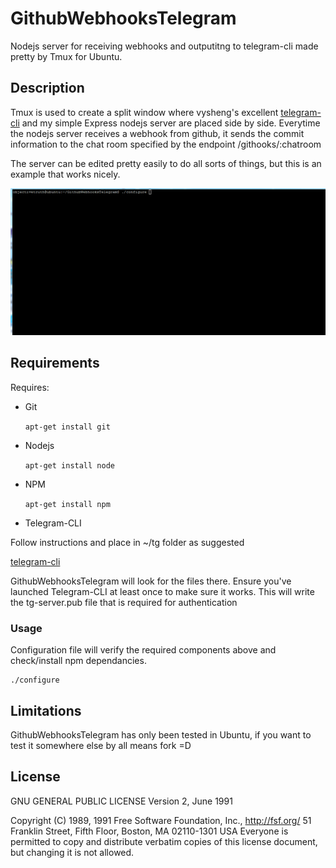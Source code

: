 # GithubWebhooksTelegram

Nodejs server for receiving webhooks and outputitng to telegram-cli made pretty by Tmux for Ubuntu.

## Description


Tmux is used to create a split window where vysheng's excellent [telegram-cli](https://github.com/vysheng/tg) and my simple Express nodejs server are placed side by side.
Everytime the nodejs server receives a webhook from github, it sends the commit information to the chat room specified by the endpoint /githooks/:chatroom

The server can be edited pretty easily to do all sorts of things, but this is an example that works nicely.

![GithubWebhooksTelegramExample](/gif/githubwebhookstelegramexample.gif?raw=true "GithubWebhooksTelegram Example")

## Requirements

Requires:

* Git

    ```apt-get install git```

* Nodejs

    ```apt-get install node```

* NPM

    ```apt-get install npm```

* Telegram-CLI

Follow instructions and place in ~/tg folder as suggested

[telegram-cli](https://github.com/vysheng/tg)

GithubWebhooksTelegram will look for the files there.
Ensure you've launched Telegram-CLI at least once to make sure it works.
This will write the tg-server.pub file that is required for authentication


### Usage 

Configuration file will verify the required components above and check/install npm dependancies.

    ./configure

## Limitations

GithubWebhooksTelegram has only been tested in Ubuntu, if you want to test it somewhere else by all means fork =D

## License

GNU GENERAL PUBLIC LICENSE
                       Version 2, June 1991

 Copyright (C) 1989, 1991 Free Software Foundation, Inc., <http://fsf.org/>
 51 Franklin Street, Fifth Floor, Boston, MA 02110-1301 USA
 Everyone is permitted to copy and distribute verbatim copies
 of this license document, but changing it is not allowed.

